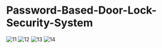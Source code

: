 # Password-Based-Door-Lock-Security-System

![11](https://user-images.githubusercontent.com/67571874/202458262-9fe09fe1-49bf-46d6-848b-d0218380ef2f.jpg)
![12](https://user-images.githubusercontent.com/67571874/202458827-c6094d9a-f21c-4511-8821-dcaf87c23b2d.jpg)
![13](https://user-images.githubusercontent.com/67571874/202458842-0bbc3dbd-4a8d-4db2-ab14-ab5b2309ac29.jpg) 
![14](https://user-images.githubusercontent.com/67571874/202458847-a60a5a9b-55f0-43da-a33f-389efd034951.jpg)

